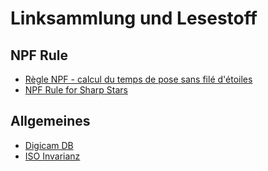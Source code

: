# Linksammlung und Lesestoff

## NPF Rule

* [Règle NPF - calcul du temps de pose sans filé d'étoiles](http://www.sahavre.fr/tutoriels/astrophoto/34-regle-npf-temps-de-pose-pour-eviter-le-file-d-etoiles)
* [NPF Rule for Sharp Stars](http://galleries.aaronpriestphoto.com/Articles/NPF-Rule-for-Sharp-Stars/?_sm_au_=iNH3nq72N7Qn088F)

## Allgemeines
* [Digicam DB](https://www.digicamdb.com)
* [ISO Invarianz](https://photographylife.com/iso-invariance-explained)
